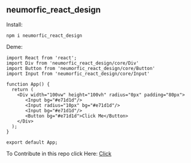 ## neumorfic_react_design

Install:

```
npm i neumorfic_react_design
```

Deme: 
```
import React from 'react';
import Div from 'neumorfic_react_design/core/Div'
import Button from 'neumorfic_react_design/core/Button'
import Input from 'neumorfic_react_design/core/Input'

function App() {
  return (
    <Div width="100vw" height="100vh" radius="0px" padding="80px">
       <Input bg="#e71d1d"/>
       <Input radius="10px" bg="#e71d1d"/>
       <Input bg="#e71d1d"/>
       <Button bg="#e71d1d">Click Me</Button>
    </Div>
  );
}

export default App;

```

To Contribute in this repo click Here: [Click](https://github.com/dsnehasish74/neumorfic_react_design)